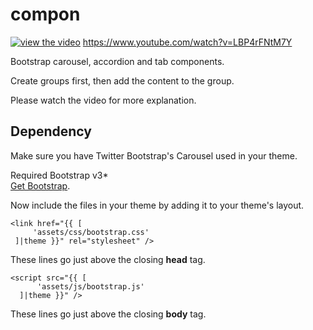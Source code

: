# compon

[![view the video](https://img.youtube.com/vi/LBP4rFNtM7Y/0.jpg)](https://www.youtube.com/watch?v=LBP4rFNtM7Y)
https://www.youtube.com/watch?v=LBP4rFNtM7Y

Bootstrap carousel, accordion and tab components.

Create groups first, then add the content to the group.

Please watch the video for more explanation. 



## Dependency
Make sure you have Twitter Bootstrap's Carousel used in your theme. 



Required Bootstrap v3*  
 [Get Bootstrap](http://getbootstrap.com/).


Now include the files in your theme by adding it to your theme's layout.  
```
<link href="{{ [
     'assets/css/bootstrap.css'
 ]|theme }}" rel="stylesheet" />
```
These lines go just above the closing __head__ tag.  
```
<script src="{{ [
      'assets/js/bootstrap.js'
  ]|theme }}" />
```

These lines go just above the closing __body__ tag.
